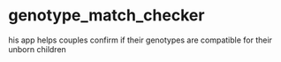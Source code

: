 # genotype_match_checker

his app helps couples confirm if their genotypes are compatible for their unborn children
